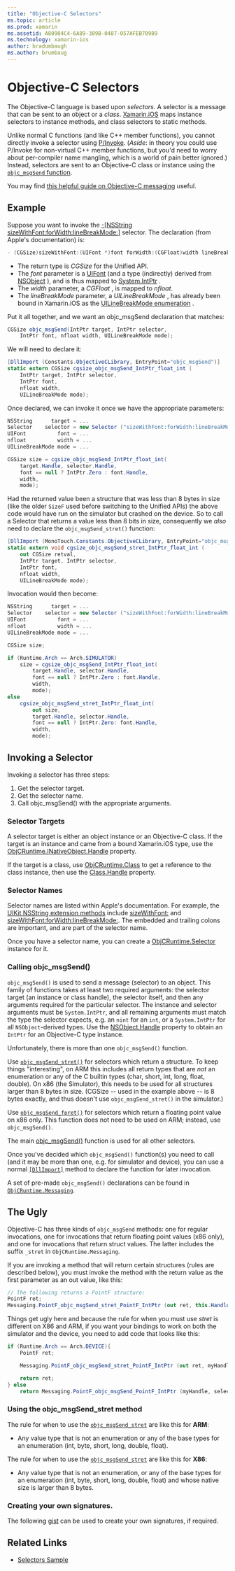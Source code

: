 ```yaml
---
title: "Objective-C Selectors"
ms.topic: article
ms.prod: xamarin
ms.assetid: A80904C4-6A89-389B-0487-057AFEB70989
ms.technology: xamarin-ios
author: bradumbaugh
ms.author: brumbaug
---
```


# Objective-C Selectors

The Objective-C language is based upon *selectors*. A selector is a
message that can be sent to an object or a *class*. [Xamarin.iOS](~/ios/internals/api-design/index.md) maps instance selectors
to instance methods, and class selectors to static methods.

Unlike normal C functions (and like C++ member functions), you cannot
directly invoke a selector using [P/Invoke](http://www.mono-project.com/docs/advanced/pinvoke/).
(*Aside*: in theory you could use P/Invoke for non-virtual C++ member
functions, but you'd need to worry about per-compiler name mangling, which is a
world of pain better ignored.) Instead, selectors are sent to an Objective-C
class or instance using the [`objc_msgSend` function](http://developer.apple.com/mac/library/documentation/Cocoa/Reference/ObjCRuntimeRef/Reference/reference.html#//apple_ref/c/func/objc_msgSend).

You may find [this helpful guide on Objective-C messaging](http://developer.apple.com/iphone/library/documentation/cocoa/conceptual/ObjCRuntimeGuide/Articles/ocrtHowMessagingWorks.html) useful.

<a name="Example" />

## Example

Suppose you want to invoke the [-[NSString sizeWithFont:forWidth:lineBreakMode:]](http://developer.apple.com/iphone/library/documentation/UIKit/Reference/NSString_UIKit_Additions/Reference/Reference.html#//apple_ref/occ/instm/NSString/sizeWithFont:forWidth:lineBreakMode:) selector.
The declaration (from Apple's documentation) is:

```csharp
- (CGSize)sizeWithFont:(UIFont *)font forWidth:(CGFloat)width lineBreakMode:(UILineBreakMode)lineBreakMode
```

-  The return type is *CGSize* for the Unified API.
-  The  *font* parameter is a  [UIFont](https://developer.xamarin.com/api/type/UIKit.UIFont/) (and a type (indirectly) derived from  [NSObject](https://developer.xamarin.com/api/type/Foundation.NSObject/) ), and is thus mapped to  [System.IntPtr](https://developer.xamarin.com/api/type/System.IntPtr/) .
-  The  *width* parameter, a  *CGFloat* , is mapped to *nfloat*.
-  The  *lineBreakMode* parameter, a  *UILineBreakMode* , has already been bound in Xamarin.iOS as the  [UILineBreakMode enumeration](https://developer.xamarin.com/api/type/UIKit.UILineBreakMode/) .


Put it all together, and we want an objc_msgSend declaration that
matches:

```csharp
CGSize objc_msgSend(IntPtr target, IntPtr selector,
    IntPtr font, nfloat width, UILineBreakMode mode);
```

We will need to declare it:

```csharp
[DllImport (Constants.ObjectiveCLibrary, EntryPoint="objc_msgSend")]
static extern CGSize cgsize_objc_msgSend_IntPtr_float_int (
    IntPtr target, IntPtr selector,
    IntPtr font,
    nfloat width,
    UILineBreakMode mode);
```

Once declared, we can invoke it once we have the appropriate parameters:

```csharp
NSString      target = ...
Selector    selector = new Selector ("sizeWithFont:forWidth:lineBreakMode:");
UIFont          font = ...
nfloat          width = ...
UILineBreakMode mode = ...

CGSize size = cgsize_objc_msgSend_IntPtr_float_int(
    target.Handle, selector.Handle,
    font == null ? IntPtr.Zero : font.Handle,
    width,
    mode);
```

Had the returned value been a structure that was less than 8 bytes in size  (like the older `SizeF` used before switching to the Unified APIs) the above code would have run on the simulator but crashed on the device. So to call a Selector that returns a value less than 8 bits in size, consequently we *also*
need to declare the `objc_msgSend_stret()` function:

```csharp
[DllImport (MonoTouch.Constants.ObjectiveCLibrary, EntryPoint="objc_msgSend_stret")]
static extern void cgsize_objc_msgSend_stret_IntPtr_float_int (
    out CGSize retval,
    IntPtr target, IntPtr selector,
    IntPtr font,
    nfloat width,
    UILineBreakMode mode);
```

Invocation would then become:

```csharp
NSString      target = ...
Selector    selector = new Selector ("sizeWithFont:forWidth:lineBreakMode:");
UIFont          font = ...
nfloat          width = ...
UILineBreakMode mode = ...

CGSize size;

if (Runtime.Arch == Arch.SIMULATOR)
    size = cgsize_objc_msgSend_IntPtr_float_int(
        target.Handle, selector.Handle,
        font == null ? IntPtr.Zero : font.Handle,
        width,
        mode);
else
    cgsize_objc_msgSend_stret_IntPtr_float_int(
        out size,
        target.Handle, selector.Handle,
        font == null ? IntPtr.Zero: font.Handle,
        width,
        mode);
```


<a name="Invoking_a_Selector" />

## Invoking a Selector

Invoking a selector has three steps:

1.  Get the selector target.
1.  Get the selector name.
1.  Call objc_msgSend() with the appropriate arguments.


<a name="Selector_Targets" />

### Selector Targets

A selector target is either an object instance or an Objective-C class. If
the target is an instance and came from a bound Xamarin.iOS type, use the [ObjCRuntime.INativeObject.Handle](https://developer.xamarin.com/api/property/ObjCRuntime.INativeObject.Handle/) property.

If the target is a class, use [ObjCRuntime.Class](https://developer.xamarin.com/api/type/ObjCRuntime.Class/) to get a reference to the class
instance, then use the [Class.Handle](https://developer.xamarin.com/api/property/ObjCRuntime.Class.Handle/) property.


<a name="Selector_Names" />

### Selector Names

Selector names are listed within Apple's documentation. For example, the [UIKit NSString extension methods](http://developer.apple.com/iphone/library/documentation/UIKit/Reference/NSString_UIKit_Additions/Reference/Reference.html) include [sizeWithFont:](http://developer.apple.com/iphone/library/documentation/UIKit/Reference/NSString_UIKit_Additions/Reference/Reference.html#//apple_ref/occ/instm/NSString/sizeWithFont:) and [sizeWithFont:forWidth:lineBreakMode:](http://developer.apple.com/iphone/library/documentation/UIKit/Reference/NSString_UIKit_Additions/Reference/Reference.html#//apple_ref/occ/instm/NSString/sizeWithFont:forWidth:lineBreakMode:). The embedded and
trailing colons are important, and are part of the selector name.

Once you have a selector name, you can create a [ObjCRuntime.Selector](https://developer.xamarin.com/api/type/ObjCRuntime.Selector/) instance for it.


<a name="Calling_objc_msgSend()" />

### Calling objc_msgSend()

 `objc_msgSend()` is used to send a message (selector) to an
object. This family of functions takes at least two required arguments: the
selector target (an instance or class handle), the selector itself, and then any
arguments required for the particular selector. The instance and selector
arguments must be `System.IntPtr`, and all remaining arguments must
match the type the selector expects, e.g. an `nint` for an `int`, or a `System.IntPtr` for all `NSObject`-derived types. Use the [NSObject.Handle](https://developer.xamarin.com/api/property/Foundation.NSObject.Handle/) property to obtain an `IntPtr`
for an Objective-C type instance.

Unfortunately, there is more than one `objc_msgSend()` function.

Use [`objc_msgSend_stret()`](http://developer.apple.com/mac/library/documentation/Cocoa/Reference/ObjCRuntimeRef/Reference/reference.html#//apple_ref/c/func/objc_msgSend_stret) for selectors which return a structure.
To keep things "interesting", on ARM this includes all return types that are *not* an enumeration or any of the C builtin types (char, short, int,
long, float, double). On x86 (the Simulator), this needs to be used for all
structures larger than 8 bytes in size. (CGSize -- used in the example above --
is 8 bytes exactly, and thus doesn't use `objc_msgSend_stret()` in
the simulator.)

Use [`objc_msgSend_fpret()`](http://developer.apple.com/mac/library/documentation/Cocoa/Reference/ObjCRuntimeRef/Reference/reference.html#//apple_ref/c/func/objc_msgSend_fpret) for selectors which return a floating
point value on x86 only. This function does not need to be used on ARM; instead,
use `objc_msgSend()`.

The main [objc_msgSend()](http://developer.apple.com/mac/library/documentation/Cocoa/Reference/ObjCRuntimeRef/Reference/reference.html#//apple_ref/c/func/objc_msgSend) function is used for all other selectors.

Once you've decided which `objc_msgSend()` function(s) you need to
call (and it may be more than one, e.g. for simulator and device), you can use a
normal [`[DllImport]`](https://developer.xamarin.com/api/type/System.Runtime.InteropServices.DllImportAttribute/) method to declare the function for later
invocation.

A set of pre-made `objc_msgSend()` declarations can be found in [`ObjCRuntime.Messaging`](https://developer.xamarin.com/api/type/ObjCRuntime.Messaging/).


<a name="ugly" />

## The Ugly

Objective-C has three kinds of `objc_msgSend` methods: one for
regular invocations, one for invocations that return floating point values (x86
only), and one for invocations that return struct values. The latter includes
the suffix `_stret` in `ObjCRuntime.Messaging`.

If you are invoking a method that will return certain structures (rules are
described below), you must invoke the method with the return value as the first
parameter as an out value, like this:

```csharp
// The following returns a PointF structure:
PointF ret;
Messaging.PointF_objc_msgSend_stret_PointF_IntPtr (out ret, this.Handle, selConvertPointFromWindow.Handle, point, window.Handle);
```

Things get ugly here and because the rule for when you must use _stret_ is
different on X86 and ARM, if you want your bindings to work on both the
simulator and the device, you need to add code that looks like this:

```csharp
if (Runtime.Arch == Arch.DEVICE){
    PointF ret;

    Messaging.PointF_objc_msgSend_stret_PointF_IntPtr (out ret, myHandle, selector.Handle);

    return ret;
} else
    return Messaging.PointF_objc_msgSend_PointF_IntPtr (myHandle, selector.Handle);
```

### Using the objc\_msgSend\_stret method

The rule for when to use the [`objc_msgSend_stret`](http://developer.apple.com/mac/library/documentation/Cocoa/Reference/ObjCRuntimeRef/Reference/reference.html#//apple_ref/c/func/objc_msgSend_stret) are like this for **ARM**:

-  Any value type that is not an enumeration or any of the base types for an enumeration (int, byte, short, long, double, float).


The rule for when to use the [`objc_msgSend_stret`](http://developer.apple.com/mac/library/documentation/Cocoa/Reference/ObjCRuntimeRef/Reference/reference.html#//apple_ref/c/func/objc_msgSend_stret) are like this for **X86**:

-  Any value type that is not an enumeration, or any of the base types for an enumeration (int, byte, short, long, double, float) and whose native size is larger than 8 bytes.


### Creating your own signatures.

The following [gist](https://gist.github.com/rolfbjarne/981b778a99425a6e630c) can be used to create your own signatures, if required.



## Related Links

- [Selectors Sample](https://developer.xamarin.com/samples/mac-ios/Objective-C/Selectors/)
